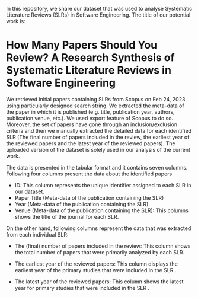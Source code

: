 

In this repository, we share our dataset that was used to analyse Systematic Literature Reviews (SLRs) in Software Engineering. The title of our potential work is:

# How Many Papers Should You Review? A Research Synthesis of Systematic Literature Reviews in Software Engineering

We retrieved initial papers containing SLRs from Scopus on Feb 24, 2023 using particularly designed search string. We extracted the meta-data of the paper in which it is published (e.g. title, publication year, authors, publication venue, etc.). We used export feature of Scopus to do so. Moreover, the set of papers have gone through an inclusion/exclusion criteria and then we manually extracted the detailed data for each identified SLR (The final number of papers included in the review, the earliest year of the reviewed papers and the latest year of the reviewed papers). The uploaded version of the dataset is solely used in our analysis of the current work.

The data is presented in the tabular format and it contains seven columns. Following four columns present the data about the identified papers  

- ID: This column represents the unique identifier assigned to each SLR in our dataset. 
- Paper Title (Meta-data of the publication containing the SLR)
- Year (Meta-data of the publication containing the SLR)
- Venue (Meta-data of the publication containing the SLR): This columns shows the title of the journal for each SLR.

On the other hand, following columns represent the data that was extracted from each individual SLR:

- The (final) number of papers included in the review: This column shows the total number of papers that were primarily analyzed by each SLR.

- The earliest year of the reviewed papers: This column displays the earliest year of the primary studies that were included in the SLR .

- The latest year of the reviewed papers: This column shows the latest year for primary studies that were included in the SLR .

